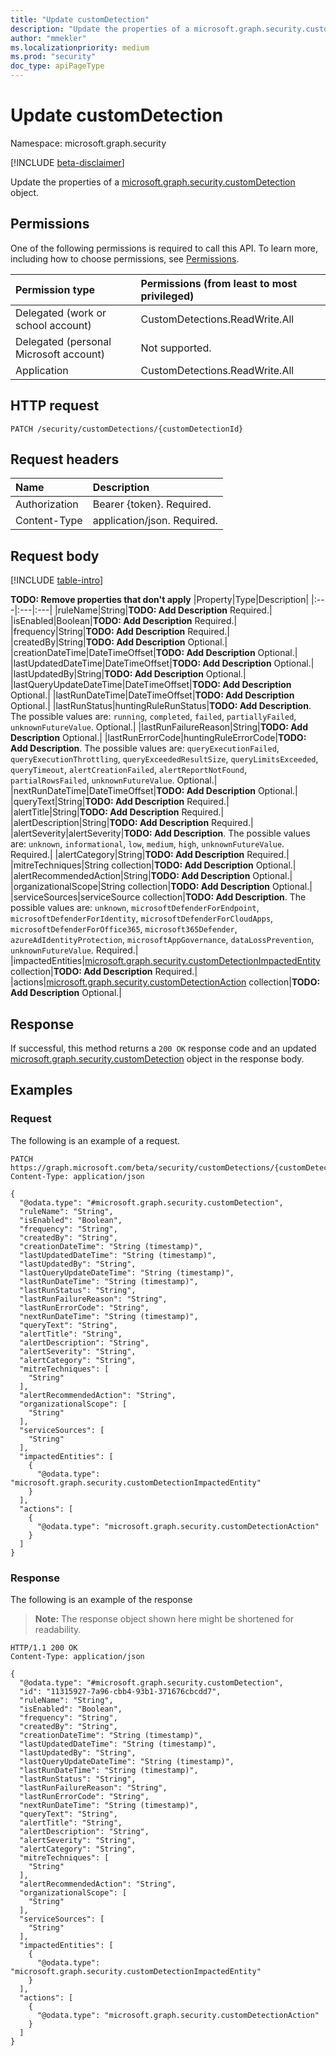 ```yaml
---
title: "Update customDetection"
description: "Update the properties of a microsoft.graph.security.customDetection object."
author: "mmekler"
ms.localizationpriority: medium
ms.prod: "security"
doc_type: apiPageType
---
```


# Update customDetection
Namespace: microsoft.graph.security

[!INCLUDE [beta-disclaimer](../../includes/beta-disclaimer.md)]

Update the properties of a [microsoft.graph.security.customDetection](../resources/security-customdetection.md) object.

## Permissions
One of the following permissions is required to call this API. To learn more, including how to choose permissions, see [Permissions](/graph/permissions-reference).

| Permission type                        | Permissions (from least to most privileged) |
|:---------------------------------------|:--------------------------------------------|
| Delegated (work or school account)     | CustomDetections.ReadWrite.All              |
| Delegated (personal Microsoft account) | Not supported.                              |
| Application                            | CustomDetections.ReadWrite.All              |

## HTTP request

<!-- {
  "blockType": "ignored"
}
-->
``` http
PATCH /security/customDetections/{customDetectionId}
```

## Request headers
|Name|Description|
|:---|:---|
|Authorization|Bearer {token}. Required.|
|Content-Type|application/json. Required.|

## Request body
[!INCLUDE [table-intro](../../includes/update-property-table-intro.md)]


**TODO: Remove properties that don't apply**
|Property|Type|Description|
|:---|:---|:---|
|ruleName|String|**TODO: Add Description** Required.|
|isEnabled|Boolean|**TODO: Add Description** Required.|
|frequency|String|**TODO: Add Description** Required.|
|createdBy|String|**TODO: Add Description** Optional.|
|creationDateTime|DateTimeOffset|**TODO: Add Description** Optional.|
|lastUpdatedDateTime|DateTimeOffset|**TODO: Add Description** Optional.|
|lastUpdatedBy|String|**TODO: Add Description** Optional.|
|lastQueryUpdateDateTime|DateTimeOffset|**TODO: Add Description** Optional.|
|lastRunDateTime|DateTimeOffset|**TODO: Add Description** Optional.|
|lastRunStatus|huntingRuleRunStatus|**TODO: Add Description**. The possible values are: `running`, `completed`, `failed`, `partiallyFailed`, `unknownFutureValue`. Optional.|
|lastRunFailureReason|String|**TODO: Add Description** Optional.|
|lastRunErrorCode|huntingRuleErrorCode|**TODO: Add Description**. The possible values are: `queryExecutionFailed`, `queryExecutionThrottling`, `queryExceededResultSize`, `queryLimitsExceeded`, `queryTimeout`, `alertCreationFailed`, `alertReportNotFound`, `partialRowsFailed`, `unknownFutureValue`. Optional.|
|nextRunDateTime|DateTimeOffset|**TODO: Add Description** Optional.|
|queryText|String|**TODO: Add Description** Required.|
|alertTitle|String|**TODO: Add Description** Required.|
|alertDescription|String|**TODO: Add Description** Required.|
|alertSeverity|alertSeverity|**TODO: Add Description**. The possible values are: `unknown`, `informational`, `low`, `medium`, `high`, `unknownFutureValue`. Required.|
|alertCategory|String|**TODO: Add Description** Required.|
|mitreTechniques|String collection|**TODO: Add Description** Optional.|
|alertRecommendedAction|String|**TODO: Add Description** Optional.|
|organizationalScope|String collection|**TODO: Add Description** Optional.|
|serviceSources|serviceSource collection|**TODO: Add Description**. The possible values are: `unknown`, `microsoftDefenderForEndpoint`, `microsoftDefenderForIdentity`, `microsoftDefenderForCloudApps`, `microsoftDefenderForOffice365`, `microsoft365Defender`, `azureAdIdentityProtection`, `microsoftAppGovernance`, `dataLossPrevention`, `unknownFutureValue`. Required.|
|impactedEntities|[microsoft.graph.security.customDetectionImpactedEntity](../resources/security-customdetectionimpactedentity.md) collection|**TODO: Add Description** Required.|
|actions|[microsoft.graph.security.customDetectionAction](../resources/security-customdetectionaction.md) collection|**TODO: Add Description** Optional.|



## Response

If successful, this method returns a `200 OK` response code and an updated [microsoft.graph.security.customDetection](../resources/security-customdetection.md) object in the response body.

## Examples

### Request
The following is an example of a request.
<!-- {
  "blockType": "request",
  "name": "update_customdetection"
}
-->
``` http
PATCH https://graph.microsoft.com/beta/security/customDetections/{customDetectionId}
Content-Type: application/json

{
  "@odata.type": "#microsoft.graph.security.customDetection",
  "ruleName": "String",
  "isEnabled": "Boolean",
  "frequency": "String",
  "createdBy": "String",
  "creationDateTime": "String (timestamp)",
  "lastUpdatedDateTime": "String (timestamp)",
  "lastUpdatedBy": "String",
  "lastQueryUpdateDateTime": "String (timestamp)",
  "lastRunDateTime": "String (timestamp)",
  "lastRunStatus": "String",
  "lastRunFailureReason": "String",
  "lastRunErrorCode": "String",
  "nextRunDateTime": "String (timestamp)",
  "queryText": "String",
  "alertTitle": "String",
  "alertDescription": "String",
  "alertSeverity": "String",
  "alertCategory": "String",
  "mitreTechniques": [
    "String"
  ],
  "alertRecommendedAction": "String",
  "organizationalScope": [
    "String"
  ],
  "serviceSources": [
    "String"
  ],
  "impactedEntities": [
    {
      "@odata.type": "microsoft.graph.security.customDetectionImpactedEntity"
    }
  ],
  "actions": [
    {
      "@odata.type": "microsoft.graph.security.customDetectionAction"
    }
  ]
}
```


### Response
The following is an example of the response
>**Note:** The response object shown here might be shortened for readability.
<!-- {
  "blockType": "response",
  "truncated": true
}
-->
``` http
HTTP/1.1 200 OK
Content-Type: application/json

{
  "@odata.type": "#microsoft.graph.security.customDetection",
  "id": "11315927-7a96-cbb4-93b1-371676cbcdd7",
  "ruleName": "String",
  "isEnabled": "Boolean",
  "frequency": "String",
  "createdBy": "String",
  "creationDateTime": "String (timestamp)",
  "lastUpdatedDateTime": "String (timestamp)",
  "lastUpdatedBy": "String",
  "lastQueryUpdateDateTime": "String (timestamp)",
  "lastRunDateTime": "String (timestamp)",
  "lastRunStatus": "String",
  "lastRunFailureReason": "String",
  "lastRunErrorCode": "String",
  "nextRunDateTime": "String (timestamp)",
  "queryText": "String",
  "alertTitle": "String",
  "alertDescription": "String",
  "alertSeverity": "String",
  "alertCategory": "String",
  "mitreTechniques": [
    "String"
  ],
  "alertRecommendedAction": "String",
  "organizationalScope": [
    "String"
  ],
  "serviceSources": [
    "String"
  ],
  "impactedEntities": [
    {
      "@odata.type": "microsoft.graph.security.customDetectionImpactedEntity"
    }
  ],
  "actions": [
    {
      "@odata.type": "microsoft.graph.security.customDetectionAction"
    }
  ]
}
```

